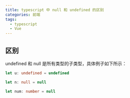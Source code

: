 ```yaml
---
title: typescript 中 null 和 undefined 的区别
categories: 前端
tags:
  - typescript
  - Vue
---
```


## 区别

undefined 和 null 是所有类型的子类型，具体例子如下所示：

```ts
let u: undefined = undefined

let n: null = null

let num: number = null
```
